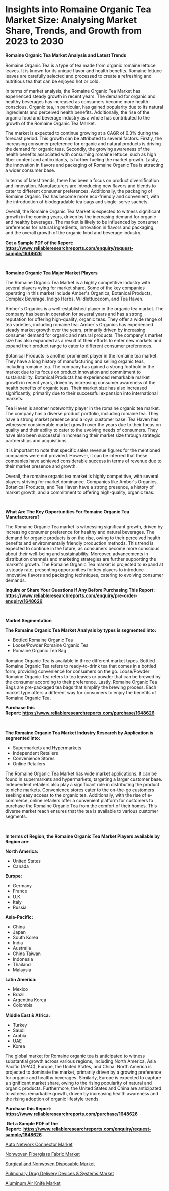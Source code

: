 <p><h1>Insights into Romaine Organic Tea Market Size: Analysing Market Share, Trends, and Growth from 2023 to 2030</h1></p><p><strong>Romaine Organic Tea Market Analysis and Latest Trends</strong></p>
<p><p>Romaine Organic Tea is a type of tea made from organic romaine lettuce leaves. It is known for its unique flavor and health benefits. Romaine lettuce leaves are carefully selected and processed to create a refreshing and nutritious tea that can be enjoyed hot or cold.</p><p>In terms of market analysis, the Romaine Organic Tea Market has experienced steady growth in recent years. The demand for organic and healthy beverages has increased as consumers become more health-conscious. Organic tea, in particular, has gained popularity due to its natural ingredients and perceived health benefits. Additionally, the rise of the organic food and beverage industry as a whole has contributed to the growth of the Romaine Organic Tea Market.</p><p>The market is expected to continue growing at a CAGR of 6.3% during the forecast period. This growth can be attributed to several factors. Firstly, the increasing consumer preference for organic and natural products is driving the demand for organic teas. Secondly, the growing awareness of the health benefits associated with consuming romaine lettuce, such as high fiber content and antioxidants, is further fueling the market growth. Lastly, the innovation in flavors and packaging of Romaine Organic Tea is attracting a wider consumer base.</p><p>In terms of latest trends, there has been a focus on product diversification and innovation. Manufacturers are introducing new flavors and blends to cater to different consumer preferences. Additionally, the packaging of Romaine Organic Tea has become more eco-friendly and convenient, with the introduction of biodegradable tea bags and single-serve sachets.</p><p>Overall, the Romaine Organic Tea Market is expected to witness significant growth in the coming years, driven by the increasing demand for organic and healthy beverages. The market is likely to be influenced by consumer preferences for natural ingredients, innovation in flavors and packaging, and the overall growth of the organic food and beverage industry.</p></p>
<p><strong>Get a Sample PDF of the Report:&nbsp; <a href="https://www.reliableresearchreports.com/enquiry/request-sample/1648626">https://www.reliableresearchreports.com/enquiry/request-sample/1648626</a></strong></p>
<p>&nbsp;</p>
<p><strong>Romaine Organic Tea Major Market Players</strong></p>
<p><p>The Romaine Organic Tea Market is a highly competitive industry with several players vying for market share. Some of the key companies operating in this market include Amber's Organics, Botanical Products, Complex Beverage, Indigo Herbs, Wildlettucecom, and Tea Haven.</p><p>Amber's Organics is a well-established player in the organic tea market. The company has been in operation for several years and has a strong reputation for offering high-quality, organic teas. They offer a wide range of tea varieties, including romaine tea. Amber's Organics has experienced steady market growth over the years, primarily driven by increasing consumer demand for organic and natural products. The company's market size has also expanded as a result of their efforts to enter new markets and expand their product range to cater to different consumer preferences.</p><p>Botanical Products is another prominent player in the romaine tea market. They have a long history of manufacturing and selling organic teas, including romaine tea. The company has gained a strong foothold in the market due to its focus on product innovation and commitment to sustainability. Botanical Products has experienced remarkable market growth in recent years, driven by increasing consumer awareness of the health benefits of organic teas. Their market size has also increased significantly, primarily due to their successful expansion into international markets.</p><p>Tea Haven is another noteworthy player in the romaine organic tea market. The company has a diverse product portfolio, including romaine tea. They have a strong market presence and a loyal customer base. Tea Haven has witnessed considerable market growth over the years due to their focus on quality and their ability to cater to the evolving needs of consumers. They have also been successful in increasing their market size through strategic partnerships and acquisitions.</p><p>It is important to note that specific sales revenue figures for the mentioned companies were not provided. However, it can be inferred that these companies have achieved considerable success in terms of revenue due to their market presence and growth.</p><p>Overall, the romaine organic tea market is highly competitive, with several players striving for market dominance. Companies like Amber's Organics, Botanical Products, and Tea Haven have a strong presence, a history of market growth, and a commitment to offering high-quality, organic teas.</p></p>
<p>&nbsp;</p>
<p><strong>What Are The Key Opportunities For Romaine Organic Tea Manufacturers?</strong></p>
<p><p>The Romaine Organic Tea market is witnessing significant growth, driven by increasing consumer preference for healthy and natural beverages. The demand for organic products is on the rise, owing to their perceived health benefits and environmentally friendly production methods. This trend is expected to continue in the future, as consumers become more conscious about their well-being and sustainability. Moreover, advancements in distribution channels and marketing strategies are further supporting the market's growth. The Romaine Organic Tea market is projected to expand at a steady rate, presenting opportunities for key players to introduce innovative flavors and packaging techniques, catering to evolving consumer demands.</p></p>
<p><strong>Inquire or Share Your Questions If Any Before Purchasing This Report: <a href="https://www.reliableresearchreports.com/enquiry/pre-order-enquiry/1648626">https://www.reliableresearchreports.com/enquiry/pre-order-enquiry/1648626</a></strong></p>
<p>&nbsp;</p>
<p><strong>Market Segmentation</strong></p>
<p><strong>The Romaine Organic Tea Market Analysis by types is segmented into:</strong></p>
<p><ul><li>Bottled Romaine Organic Tea</li><li>Loose/Powder Romaine Organic Tea</li><li>Romaine Organic Tea Bag</li></ul></p>
<p><p>Romaine Organic Tea is available in three different market types. Bottled Romaine Organic Tea refers to ready-to-drink tea that comes in a bottled form, providing convenience for consumers on the go. Loose/Powder Romaine Organic Tea refers to tea leaves or powder that can be brewed by the consumer according to their preference. Lastly, Romaine Organic Tea Bags are pre-packaged tea bags that simplify the brewing process. Each market type offers a different way for consumers to enjoy the benefits of Romaine Organic Tea.</p></p>
<p><strong>Purchase this Report:&nbsp;<a href="https://www.reliableresearchreports.com/purchase/1648626">https://www.reliableresearchreports.com/purchase/1648626</a></strong></p>
<p>&nbsp;</p>
<p><strong>The Romaine Organic Tea Market Industry Research by Application is segmented into:</strong></p>
<p><ul><li>Supermarkets and Hypermarkets</li><li>Independent Retailers</li><li>Convenience Stores</li><li>Online Retailers</li></ul></p>
<p><p>The Romaine Organic Tea Market has wide market applications. It can be found in supermarkets and hypermarkets, targeting a larger customer base. Independent retailers also play a significant role in distributing the product to niche markets. Convenience stores cater to the on-the-go customers seeking easy access to the organic tea. Additionally, with the rise of e-commerce, online retailers offer a convenient platform for customers to purchase the Romaine Organic Tea from the comfort of their homes. This diverse market reach ensures that the tea is available to various customer segments.</p></p>
<p>&nbsp;</p>
<p><strong>In terms of Region, the Romaine Organic Tea Market Players available by Region are:</strong></p>
<p>
    <p> <strong> North America: </strong>
        <ul>
            <li>United States</li>
            <li>Canada</li>
        </ul>
        </p> 
    <p> <strong> Europe: </strong>
        <ul>
            <li>Germany</li>
            <li>France</li>
            <li>U.K.</li>
            <li>Italy</li>
            <li>Russia</li>
        </ul>
        </p> 
    <p> <strong> Asia-Pacific: </strong>
        <ul>
            <li>China</li>
            <li>Japan</li>
            <li>South Korea</li>
            <li>India</li>
            <li>Australia</li>
            <li>China Taiwan</li>
            <li>Indonesia</li>
            <li>Thailand</li>
            <li>Malaysia</li>
        </ul>
        </p> 
    <p> <strong> Latin America: </strong>
        <ul>
            <li>Mexico</li>
            <li>Brazil</li>
            <li>Argentina Korea</li>
            <li>Colombia</li>
        </ul>
        </p> 
    <p> <strong> Middle East & Africa: </strong>
        <ul>
            <li>Turkey</li>
            <li>Saudi</li>
            <li>Arabia</li>
            <li>UAE</li>
            <li>Korea</li>
        </ul>
    </p>
    </p>
<p><p>The global market for Romaine organic tea is anticipated to witness substantial growth across various regions, including North America, Asia Pacific (APAC), Europe, the United States, and China. North America is projected to dominate the market, primarily driven by a growing preference for organic and healthy beverages. Similarly, Europe is expected to capture a significant market share, owing to the rising popularity of natural and organic products. Furthermore, the United States and China are anticipated to witness remarkable growth, driven by increasing health awareness and the rising adoption of organic lifestyle trends.</p></p>
<p><strong>Purchase this Report: <a href="https://www.reliableresearchreports.com/purchase/1648626">https://www.reliableresearchreports.com/purchase/1648626</a></strong></p>
<p>&nbsp;<strong>Get a Sample PDF of the Report:&nbsp;&nbsp;<a href="https://www.reliableresearchreports.com/enquiry/request-sample/1648626">https://www.reliableresearchreports.com/enquiry/request-sample/1648626</a></strong></p>
<p><strong></strong></p>
<p><p><a href="https://github.com/WillieWoodard/Market-Research-Report-List-1/blob/main/auto-network-connector-market.md">Auto Network Connector Market</a></p><p><a href="https://medium.com/@fredyconn/nonwoven-fiberglass-fabric-market-comprehensive-assessment-by-type-application-and-geography-b30c011c994c">Nonwoven Fiberglass Fabric Market</a></p><p><a href="https://www.linkedin.com/pulse/surgical-nonwoven-disposable-market-research-report-unlocks-jjkwe/">Surgical and Nonwoven Disposable Market</a></p><p><a href="https://www.linkedin.com/pulse/pulmonary-drug-delivery-devices-amp-systems-market-insights-5x4xe/">Pulmonary Drug Delivery Devices & Systems Market</a></p><p><a href="https://medium.com/@amyjacobi1918/aluminum-air-knife-market-size-cagr-trends-2024-2030-24c1826b0caf">Aluminum Air Knife Market</a></p></p>